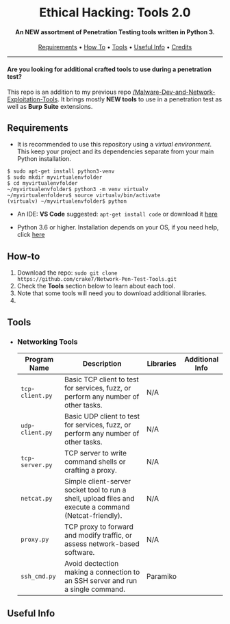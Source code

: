 <h1 align="center"> Ethical Hacking: Tools 2.0</h1>
<h4 align="center">An NEW assortment of Penetration Testing tools written in Python 3.</h4>

<p align="center">
  <a href="#Requirements">Requirements</a> •
  <a href="#How-to">How To</a> •
  <a href="#Tools">Tools</a> •
  <a href="#Useful-Info">Useful Info</a> •
  <a href="#Credits">Credits</a>
</p>

___

<h4>Are you looking for additional crafted tools to use during a penetration test?</h4>

This repo is an addition to my previous repo [/Malware-Dev-and-Network-Exploitation-Tools](https://github.com/crake7/Malware-Dev-and-Network-Exploitation-Tools). It brings mostly **NEW tools** to use in a penetration test as well as **Burp Suite** extensions.


## Requirements

* It is recommended to use this repository using a *virtual environment*. This keep your project and its dependencies separate from your main Python installation.
```
$ sudo apt-get install python3-venv
$ sudo mkdir myvirtualenvfolder
$ cd myvirtualenvfolder
~/myvirtualenvfolder$ python3 -m venv virtualv
~/myvirtualenfolderv$ source virtualv/bin/activate
(virtualv) ~/myvirtualenvfolder$ python
```
* An IDE: **VS Code** suggested: `apt-get install code` or download it [here](https://code.visualstudio.com/download)

* Python 3.6 or higher. Installation depends on your OS, if you need help, click [here](https://realpython.com/installing-python/)

## How-to

1. Download the repo: `sudo git clone https://github.com/crake7/Network-Pen-Test-Tools.git`
2. Check the **Tools** section below to learn about each tool.
3. Note that some tools will need you to download additional libraries. 
4. 

## Tools

* <h3>Networking Tools</h3>

   | Program Name | Description| Libraries| Additional Info |
   | -------- | --- | --- | --- |
   | `tcp-client.py`| Basic TCP client to test for services, fuzz, or perform any number of other tasks. | N/A |
   | `udp-client.py`| Basic UDP client to test for services, fuzz, or perform any number of other tasks. | N/A |
   | `tcp-server.py`| TCP server to write command shells or crafting a proxy. | N/A |
   | `netcat.py`| Simple client-server socket tool to run a shell, upload files and execute a command (Netcat-friendly). | N/A |
   | `proxy.py`| TCP proxy to forward and modify traffic, or assess network-based software. | N/A |
   | `ssh_cmd.py`| Avoid dectection making a connection to an SSH server and run a single command. | Paramiko | 



## Useful Info



